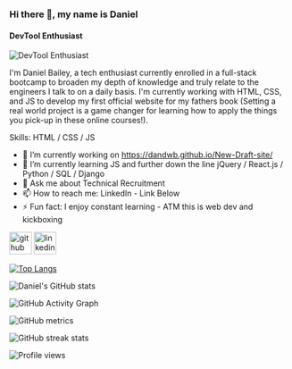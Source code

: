 ### Hi there 👋, my name is Daniel
#### DevTool Enthusiast
![DevTool Enthusiast](https://media-exp1.licdn.com/dms/image/C4E16AQEubqFFdU5Z2g/profile-displaybackgroundimage-shrink_350_1400/0/1629709064739?e=1665014400&v=beta&t=Er6o-p_69KRxXQcLfs3IqHGRltWAOJSXsdYpEs3qZSM)

I'm Daniel Bailey, a tech enthusiast currently enrolled in a full-stack bootcamp to broaden my depth of knowledge and truly relate to the engineers I talk to on a daily basis. I'm currently working with HTML, CSS, and JS to develop my first official website for my fathers book (Setting a real world project is a game changer for learning how to apply the things you pick-up in these online courses!).

Skills: HTML / CSS / JS

- 🔭 I’m currently working on https://dandwb.github.io/New-Draft-site/ 
- 🌱 I’m currently learning JS and further down the line jQuery / React.js / Python / SQL / Django 
- 💬 Ask me about Technical Recruitment 
- 📫 How to reach me: LinkedIn - Link Below 
- ⚡ Fun fact: I enjoy constant learning - ATM this is web dev and kickboxing 


[<img src='https://cdn.jsdelivr.net/npm/simple-icons@3.0.1/icons/github.svg' alt='github' height='40'>](https://github.com/DanDWB)  [<img src='https://cdn.jsdelivr.net/npm/simple-icons@3.0.1/icons/linkedin.svg' alt='linkedin' height='40'>](https://www.linkedin.com/in/https://www.linkedin.com/in/dan-devtool-talent-specialist//)  

[![Top Langs](https://github-readme-stats.vercel.app/api/top-langs/?username=DanDWB)](https://github.com/anuraghazra/github-readme-stats)

![Daniel's GitHub stats](https://github-readme-stats.vercel.app/api?username=DanDWB&show_icons=true&theme=tokyonight)

![GitHub Activity Graph](https://activity-graph.herokuapp.com/graph?username=DanDWB)  

![GitHub metrics](https://metrics.lecoq.io/DanDWB)  

![GitHub streak stats](https://github-readme-streak-stats.herokuapp.com/?user=DanDWB)  

![Profile views](https://gpvc.arturio.dev/DanDWB)  
